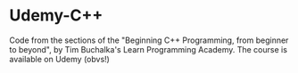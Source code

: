 # Udemy-C++

Code from the sections of the "Beginning C++ Programming, from beginner to beyond", by 
Tim Buchalka's Learn Programming Academy.  The course is available on Udemy (obvs!)
